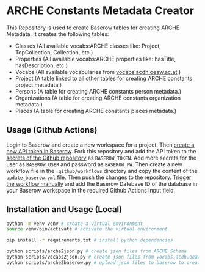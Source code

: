 # ARCHE Constants Metadata Creator

This Repository is used to create Baserow tables for creating ARCHE Metadata.
It creates the following tables:

* Classes (All available vocabs:ARCHE classes like: Project, TopCollection, Collection, etc.)
* Properties (All available vocabs:ARCHE properties like: hasTitle, hasDescription, etc.)
* Vocabs (All available vocabularies from [vocabs.acdh.oeaw.ac.at](https://vocabs.acdh.oeaw.ac.at).)
* Project (A table linked to all other tables for creating ARCHE constants project metadata.)
* Persons (A table for creating ARCHE constants person metadata.)
* Organizations (A table for creating ARCHE constants organization metadata.)
* Places (A table for creating ARCHE constants places metadata.)

## Usage (Github Actions)

Login to Baserow and create a new workspace for a project. Then [create a new API token in Baserow](https://baserow.io/user-docs/personal-api-tokens). Fork this repository and add the API token to the [secrets of the Github repository](https://docs.github.com/en/codespaces/managing-codespaces-for-your-organization/managing-development-environment-secrets-for-your-repository-or-organization) as `BASEROW_TOKEN`. Add more secrets for the user as `BASEROW_USER` and password as `BASEROW_PW`. Then create a new workflow file in the `.github/workflows` directory and copy the content of the `update_baserow.yml` file. Then push the changes to the repository. [Trigger the workflow manually](https://docs.github.com/en/actions/using-workflows/manually-running-a-workflow) and add the Baserow Datebase ID of the database in your Baserow workspace in the required Github Actions Input field.

## Installation and Usage (Local)

```bash
python -m venv venv # create a virtual environment
source venv/bin/activate # activate the virtual environment

pip install -r requirements.txt # install python dependencies

python scripts/arche2json.py # create json files from ARCHE Schema
python scripts/vocabs2json.py # create json files from vocabs.acdh.oeaw.ac.at
python scripts/arche2baserow.py # upload json files to baserow to create tables
```